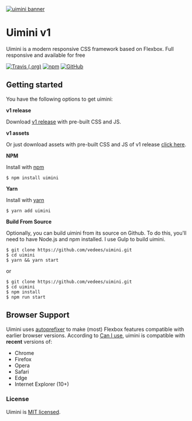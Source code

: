 [![uimini banner](https://vedegis.com/uploads/uimini/meta-v1-1.png)](https://uimini.vedees.ru/)

# Uimini v1

Uimini is a modern responsive CSS framework based on Flexbox. Full responsive and available for free

[![Travis (.org)](https://img.shields.io/travis/vedees/uimini.svg?style=popout-square)](https://travis-ci.org/vedees/uimini) [![npm](https://img.shields.io/npm/v/uimini.svg?style=popout-square)](https://www.npmjs.com/package/uimini) [![GitHub](https://img.shields.io/github/license/mashape/apistatus.svg?style=popout-square)](https://www.npmjs.com/package/uimini)

## Getting started

You have the following options to get uimini:

**v1 release**

Download [v1 release](https://github.com/vedees/uimini/archive/refs/tags/v1.zip) with pre-built CSS and JS.

**v1 assets**

Or just download assets with pre-built CSS and JS of v1 release [click here](https://vedegis.com/uploads/uimini/v1-stable-assets.zip).

**NPM**

Install with [npm](https://npmjs.com)

```shell
$ npm install uimini
```

**Yarn**

Install with [yarn](https://yarnpkg.com/)

```shell
$ yarn add uimini
```

**Build From Source**

Optionally, you can build uimini from its source on Github. To do this, you'll
need to have Node.js and npm installed. I use Gulp to build uimini.

```shell
$ git clone https://github.com/vedees/uimini.git
$ cd uimini
$ yarn && yarn start
```

or

```shell
$ git clone https://github.com/vedees/uimini.git
$ cd uimini
$ npm install
$ npm run start
```

## Browser Support

Uimini uses [autoprefixer](https://github.com/postcss/autoprefixer) to make (most) Flexbox features compatible with earlier browser versions. According to [Can I use](https://caniuse.com/#feat=flexbox), uimini is compatible with **recent** versions of:

- Chrome
- Firefox
- Opera
- Safari
- Edge
- Internet Explorer (10+)

### License

Uimini is [MIT licensed](./LICENSE).
